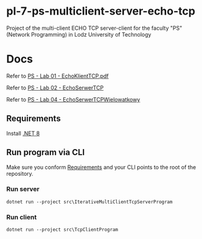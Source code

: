 # pl-7-ps-multiclient-server-echo-tcp
Project of the multi-client ECHO TCP server-client for the faculty "PS" (Network Programming) in Lodz University of Technology

# Docs
Refer to [PS - Lab 01 - EchoKlientTCP.pdf](./docs/PS%20-%20Lab%2001%20-%20EchoKlientTCP.pdf)

Refer to [PS - Lab 02 - EchoSerwerTCP](./docs/PS%20-%20Lab%2002%20-%20EchoSerwerTCP.pdf)

Refer to [PS - Lab 04 - EchoSerwerTCPWielowatkowy](./docs/PS%20-%20Lab%2004%20-%20EchoSerwerTCPWielowatkowy.pdf)

## Requirements
Install [.NET 8](https://dotnet.microsoft.com/en-us/download/dotnet/8.0)

## Run program via CLI
Make sure you conform [Requirements](#requirements) and your CLI points to the root of the repository.

### Run server
```terminal
dotnet run --project src\IterativeMultiClientTcpServerProgram
```

### Run client
```terminal
dotnet run --project src\TcpClientProgram
```
